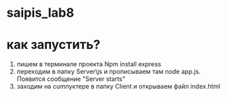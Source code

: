 # saipis_lab8
# как запустить?
1) пишем в терминале проекта Npm install express
2) переходим в папку Server\js и прописываем там node app.js. Появится сообщение "Server starts"
3) заходим на cumпуктере в папку Client и открываем файл index.html